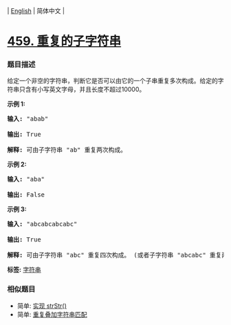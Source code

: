 | [English](README_EN.md) | 简体中文 |

# [459. 重复的子字符串](https://leetcode-cn.com/problems/repeated-substring-pattern)
 ### 题目描述
<p>给定一个非空的字符串，判断它是否可以由它的一个子串重复多次构成。给定的字符串只含有小写英文字母，并且长度不超过10000。</p>

<p><strong>示例 1:</strong></p>

<pre>
<strong>输入:</strong> &quot;abab&quot;

<strong>输出:</strong> True

<strong>解释:</strong> 可由子字符串 &quot;ab&quot; 重复两次构成。
</pre>

<p><strong>示例 2:</strong></p>

<pre>
<strong>输入:</strong> &quot;aba&quot;

<strong>输出:</strong> False
</pre>

<p><strong>示例 3:</strong></p>

<pre>
<strong>输入:</strong> &quot;abcabcabcabc&quot;

<strong>输出:</strong> True

<strong>解释:</strong> 可由子字符串 &quot;abc&quot; 重复四次构成。 (或者子字符串 &quot;abcabc&quot; 重复两次构成。)
</pre>

**标签:**  [字符串](https://leetcode-cn.com/tag/string) 
 ### 相似题目
- 简单:	[实现 strStr()](https://leetcode-cn.com/problems/implement-strstr) 
- 简单:	[重复叠加字符串匹配](https://leetcode-cn.com/problems/repeated-string-match) 
